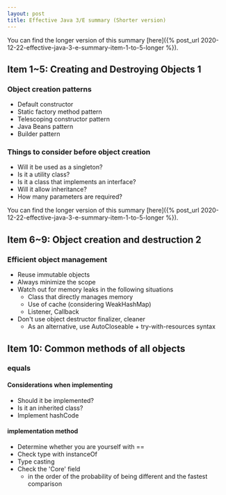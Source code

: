 ```yaml
---
layout: post
title: Effective Java 3/E summary (Shorter version)
---
```

You can find the longer version of this summary [here]({% post_url 2020-12-22-effective-java-3-e-summary-item-1-to-5-longer %}).

## Item 1~5: Creating and Destroying Objects 1

### Object creation patterns

- Default constructor
- Static factory method pattern
- Telescoping constructor pattern
- Java Beans pattern
- Builder pattern

### Things to consider before object creation

- Will it be used as a singleton?
- Is it a utility class?
- Is it a class that implements an interface?
- Will it allow inheritance?
- How many parameters are required?

You can find the longer version of this summary [here]({% post_url 2020-12-22-effective-java-3-e-summary-item-1-to-5-longer %}).

## Item 6~9: Object creation and destruction 2

### Efficient object management
- Reuse immutable objects
- Always minimize the scope
- Watch out for memory leaks in the following situations
     - Class that directly manages memory
     - Use of cache (considering WeakHashMap)
     - Listener, Callback
- Don't use object destructor finalizer, cleaner
     - As an alternative, use AutoCloseable + try-with-resources syntax

## Item 10: Common methods of all objects

### equals
#### Considerations when implementing
- Should it be implemented?
- Is it an inherited class?
- Implement hashCode

#### implementation method
- Determine whether you are yourself with ==
- Check type with instanceOf
- Type casting
- Check the 'Core' field
     - in the order of the probability of being different and the fastest comparison